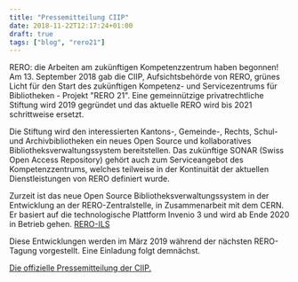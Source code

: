 ```yaml
---
title: "Pressemitteilung CIIP"
date: 2018-11-22T12:17:24+01:00
draft: true
tags: ["blog", "rero21"]
---
```

RERO: die Arbeiten am zukünftigen Kompetenzzentrum haben begonnen!
Am 13. September 2018 gab die CIIP, Aufsichtsbehörde von RERO, grünes Licht für den Start des zukünftigen Kompetenz- und Servicezentrums für Bibliotheken - Projekt "RERO 21". Eine gemeinnützige privatrechtliche Stiftung wird 2019 gegründet und das aktuelle RERO wird bis 2021 schrittweise ersetzt.

Die Stiftung wird den interessierten Kantons-, Gemeinde-, Rechts, Schul- und Archivbibliotheken ein neues Open Source und kollaboratives Bibliotheksverwaltungssystem bereitstellen. Das zukünftige SONAR (Swiss Open Access Repository) gehört auch zum Serviceangebot des Kompetenzzentrums, welches teilweise in der Kontinuität der aktuellen Dienstleistungen von RERO definiert wurde.

Zurzeit ist das neue Open Source Bibliotheksverwaltungssystem in der Entwicklung an der RERO-Zentralstelle, in Zusammenarbeit mit dem CERN. Er basiert auf die technologische Plattform Invenio 3 und wird ab Ende 2020 in Betrieb gehen. [RERO-ILS](https://ils.test.rero.ch)  

Diese Entwicklungen werden im März 2019 während der nächsten RERO-Tagung vorgestellt. Eine Einladung folgt demnächst.

[Die offizielle Pressemitteilung der CIIP.](https://www.rero.ch/pdfview.php?section=communique&filename=ciip_pressemitteilung.pdf)
